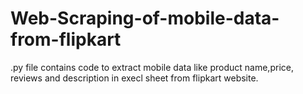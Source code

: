 # Web-Scraping-of-mobile-data-from-flipkart

.py file contains code to extract mobile data like product name,price, reviews and description in execl sheet from flipkart website.
